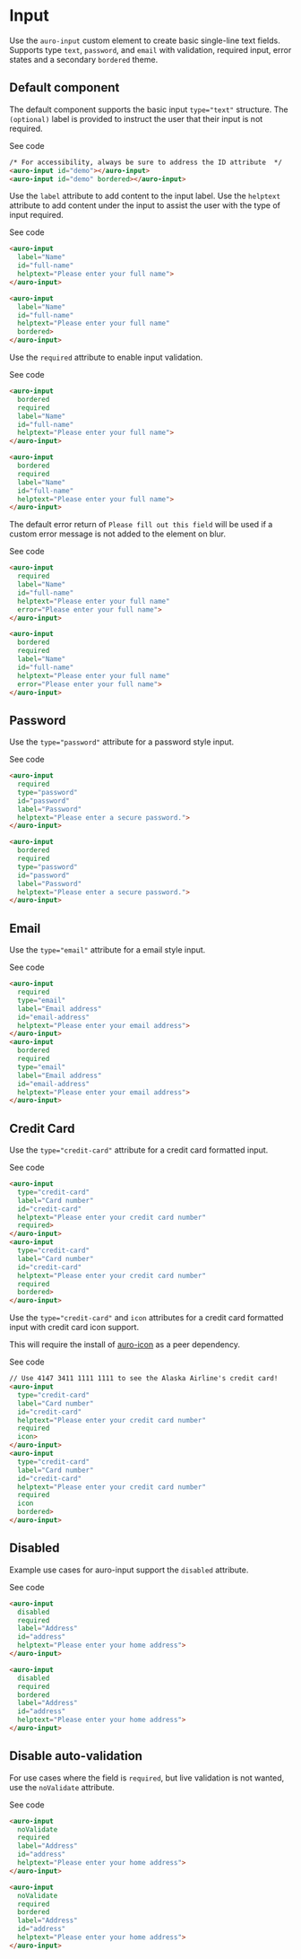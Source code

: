 # Input

Use the `auro-input` custom element to create basic single-line text fields. Supports type `text`, `password`, and `email` with validation, required input, error states and a secondary `bordered` theme.

## Default component

The default component supports the basic input `type="text"` structure. The `(optional)` label is provided to instruct the user that their input is not required.

<style>
  .exampleWrapper--flex * {
    margin-bottom: 1rem;
  }

  @media screen and (min-width: 660px) {
    .exampleWrapper--flex {
      display: flex;
      justify-content: space-between;
    }

    .exampleWrapper--flex * {
      width: 45%;
      margin-bottom: unset;
    }
  }
</style>

<div class="exampleWrapper exampleWrapper--flex">
  <auro-input id="demo"></auro-input>
  <auro-input id="demo" bordered></auro-input>
</div>

<auro-accordion lowProfile justifyRight>
  <span slot="trigger">See code</span>

  ```html
  /* For accessibility, always be sure to address the ID attribute  */
  <auro-input id="demo"></auro-input>
  <auro-input id="demo" bordered></auro-input>
  ```
</auro-accordion>

Use the `label` attribute to add content to the input label. Use the `helptext` attribute to add content under the input to assist the user with the type of input required.

<div class="exampleWrapper exampleWrapper--flex">
  <auro-input label="Name" id="full-name" helptext="Please enter your full name"></auro-input>
  <auro-input label="Name" id="full-name" helptext="Please enter your full name" bordered></auro-input>
</div>

<auro-accordion lowProfile justifyRight>
  <span slot="trigger">See code</span>

  ```html
  <auro-input
    label="Name"
    id="full-name"
    helptext="Please enter your full name">
  </auro-input>

  <auro-input
    label="Name"
    id="full-name"
    helptext="Please enter your full name"
    bordered>
  </auro-input>
  ```
</auro-accordion>

Use the `required` attribute to enable input validation.

<div class="exampleWrapper exampleWrapper--flex">
  <auro-input
    required
    label="Name"
    id="full-name"
    helptext="Please enter your full name">
  </auro-input>
  <auro-input
    bordered
    required
    label="Name"
    id="full-name"
    helptext="Please enter your full name">
  </auro-input>
</div>

<auro-accordion lowProfile justifyRight>
  <span slot="trigger">See code</span>

  ```html
  <auro-input
    bordered
    required
    label="Name"
    id="full-name"
    helptext="Please enter your full name">
  </auro-input>

  <auro-input
    bordered
    required
    label="Name"
    id="full-name"
    helptext="Please enter your full name">
  </auro-input>
  ```
</auro-accordion>

The default error return of `Please fill out this field` will be used if a custom error message is not added to the element on blur.

<div class="exampleWrapper exampleWrapper--flex">
  <auro-input
    required
    label="Name"
    id="full-name"
    helptext="Please enter your full name"
    error="Please enter your full name">
  </auro-input>
  <auro-input
    bordered
    required
    label="Name"
    id="full-name"
    helptext="Please enter your full name"
    error="Please enter your full name">
  </auro-input>
</div>

<auro-accordion lowProfile justifyRight>
  <span slot="trigger">See code</span>

  ```html
  <auro-input
    required
    label="Name"
    id="full-name"
    helptext="Please enter your full name"
    error="Please enter your full name">
  </auro-input>

  <auro-input
    bordered
    required
    label="Name"
    id="full-name"
    helptext="Please enter your full name"
    error="Please enter your full name">
  </auro-input>
  ```
</auro-accordion>

## Password

Use the `type="password"` attribute for a password style input.

<div class="exampleWrapper exampleWrapper--flex">
  <auro-input
    required
    type="password"
    id="password"
    label="Password"
    helptext="Please enter a secure password.">
  </auro-input>
  <auro-input
    bordered
    required
    type="password"
    id="password"
    label="Password"
    helptext="Please enter a secure password.">
  </auro-input>
</div>

<auro-accordion lowProfile justifyRight>
  <span slot="trigger">See code</span>

  ```html
  <auro-input
    required
    type="password"
    id="password"
    label="Password"
    helptext="Please enter a secure password.">
  </auro-input>

  <auro-input
    bordered
    required
    type="password"
    id="password"
    label="Password"
    helptext="Please enter a secure password.">
  </auro-input>
  ```
</auro-accordion>

## Email

Use the `type="email"` attribute for a email style input.

<div class="exampleWrapper exampleWrapper--flex">
  <auro-input
    required
    type="email"
    label="Email address"
    id="email-address"
    helptext="Please enter your email address">
  </auro-input>
  <auro-input
    bordered
    required
    type="email"
    label="Email address"
    id="email-address"
    helptext="Please enter your email address">
  </auro-input>
</div>

<auro-accordion lowProfile justifyRight>
  <span slot="trigger">See code</span>

  ```html
  <auro-input
    required
    type="email"
    label="Email address"
    id="email-address"
    helptext="Please enter your email address">
  </auro-input>
  <auro-input
    bordered
    required
    type="email"
    label="Email address"
    id="email-address"
    helptext="Please enter your email address">
  </auro-input>
  ```
</auro-accordion>

## Credit Card

Use the `type="credit-card"` attribute for a credit card formatted input.

<div class="exampleWrapper exampleWrapper--flex">
  <auro-input
    type="credit-card"
    label="Card number"
    id="credit-card"
    helptext="Please enter your credit card number"
    required>
  </auro-input>
  <auro-input
    type="credit-card"
    label="Card number"
    id="credit-card"
    helptext="Please enter your credit card number"
    required
    bordered>
  </auro-input>
</div>

<auro-accordion lowProfile justifyRight>
  <span slot="trigger">See code</span>

  ```html
  <auro-input
    type="credit-card"
    label="Card number"
    id="credit-card"
    helptext="Please enter your credit card number"
    required>
  </auro-input>
  <auro-input
    type="credit-card"
    label="Card number"
    id="credit-card"
    helptext="Please enter your credit card number"
    required
    bordered>
  </auro-input>
  ```
</auro-accordion>

Use the `type="credit-card"` and `icon` attributes for a credit card formatted input with credit card icon support.

This will require the install of [auro-icon](https://auro.alaskaair.com/components/auro/icon) as a peer dependency.

<div class="exampleWrapper exampleWrapper--flex">
  <auro-input
    type="credit-card"
    label="Card number"
    id="credit-card"
    helptext="Please enter your credit card number"
    required
    icon>
  </auro-input>
  <auro-input
    type="credit-card"
    label="Card number"
    id="credit-card"
    helptext="Please enter your credit card number"
    required
    icon
    bordered>
  </auro-input>
</div>

<auro-accordion lowProfile justifyRight>
  <span slot="trigger">See code</span>

  ```html
  // Use 4147 3411 1111 1111 to see the Alaska Airline's credit card!
  <auro-input
    type="credit-card"
    label="Card number"
    id="credit-card"
    helptext="Please enter your credit card number"
    required
    icon>
  </auro-input>
  <auro-input
    type="credit-card"
    label="Card number"
    id="credit-card"
    helptext="Please enter your credit card number"
    required
    icon
    bordered>
  </auro-input>
  ```
</auro-accordion>

## Disabled

Example use cases for auro-input support the `disabled` attribute.

<div class="exampleWrapper exampleWrapper--flex">
  <auro-input
    disabled
    required
    label="Address"
    id="address"
    helptext="Please enter your home address">
  </auro-input>
  <auro-input
    disabled
    required
    bordered
    label="Address"
    id="address"
    helptext="Please enter your home address">
  </auro-input>
</div>

<auro-accordion lowProfile justifyRight>
  <span slot="trigger">See code</span>

  ```html
  <auro-input
    disabled
    required
    label="Address"
    id="address"
    helptext="Please enter your home address">
  </auro-input>

  <auro-input
    disabled
    required
    bordered
    label="Address"
    id="address"
    helptext="Please enter your home address">
  </auro-input>
  ```
</auro-accordion>

## Disable auto-validation

For use cases where the field is `required`, but live validation is not wanted, use the `noValidate` attribute.

<div class="exampleWrapper exampleWrapper--flex">
  <auro-input
    noValidate
    required
    label="Address"
    id="address"
    helptext="Please enter your home address">
  </auro-input>
  <auro-input
    noValidate
    required
    bordered
    label="Address"
    id="address"
    helptext="Please enter your home address">
  </auro-input>
</div>

<auro-accordion lowProfile justifyRight>
  <span slot="trigger">See code</span>

  ```html
  <auro-input
    noValidate
    required
    label="Address"
    id="address"
    helptext="Please enter your home address">
  </auro-input>

  <auro-input
    noValidate
    required
    bordered
    label="Address"
    id="address"
    helptext="Please enter your home address">
  </auro-input>
  ```
</auro-accordion>
